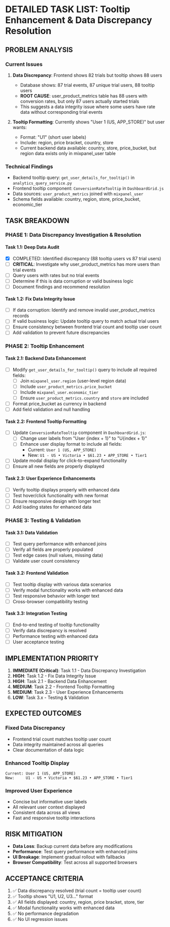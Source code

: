 # DETAILED TASK LIST: Tooltip Enhancement & Data Discrepancy Resolution

## PROBLEM ANALYSIS

### Current Issues
1. **Data Discrepancy**: Frontend shows 82 trials but tooltip shows 88 users
   - Database shows: 87 trial events, 87 unique trial users, 88 tooltip users
   - **ROOT CAUSE**: user_product_metrics table has 88 users with conversion rates, but only 87 users actually started trials
   - This suggests a data integrity issue where some users have rate data without corresponding trial events

2. **Tooltip Formatting**: Currently shows "User 1 (US, APP_STORE)" but user wants:
   - Format: "U1" (short user labels)
   - Include: region, price bracket, country, store
   - Current backend data available: country, store, price_bucket, but region data exists only in mixpanel_user table

### Technical Findings
- Backend tooltip query: `get_user_details_for_tooltip()` in `analytics_query_service.py`
- Frontend tooltip component: `ConversionRateTooltip` in `DashboardGrid.js`
- Data sources: `user_product_metrics` joined with `mixpanel_user`
- Schema fields available: country, region, store, price_bucket, economic_tier

## TASK BREAKDOWN

### PHASE 1: Data Discrepancy Investigation & Resolution

#### Task 1.1: Deep Data Audit
- [x] COMPLETED: Identified discrepancy (88 tooltip users vs 87 trial users)
- [ ] **CRITICAL**: Investigate why user_product_metrics has more users than trial events
- [ ] Query users with rates but no trial events
- [ ] Determine if this is data corruption or valid business logic
- [ ] Document findings and recommend resolution

#### Task 1.2: Fix Data Integrity Issue
- [ ] If data corruption: Identify and remove invalid user_product_metrics records
- [ ] If valid business logic: Update tooltip query to match actual trial users
- [ ] Ensure consistency between frontend trial count and tooltip user count
- [ ] Add validation to prevent future discrepancies

### PHASE 2: Tooltip Enhancement

#### Task 2.1: Backend Data Enhancement
- [ ] Modify `get_user_details_for_tooltip()` query to include all required fields:
  - [ ] Join `mixpanel_user.region` (user-level region data)
  - [ ] Include `user_product_metrics.price_bucket` 
  - [ ] Include `mixpanel_user.economic_tier`
  - [ ] Ensure `user_product_metrics.country` and `store` are included
- [ ] Format price_bucket as currency in backend
- [ ] Add field validation and null handling

#### Task 2.2: Frontend Tooltip Formatting
- [ ] Update `ConversionRateTooltip` component in `DashboardGrid.js`:
  - [ ] Change user labels from "User {index + 1}" to "U{index + 1}"
  - [ ] Enhance user display format to include all fields:
    - Current: `User 1 (US, APP_STORE)`
    - New: `U1 - US • Victoria • $61.23 • APP_STORE • Tier1`
- [ ] Update modal display for click-to-expand functionality
- [ ] Ensure all new fields are properly displayed

#### Task 2.3: User Experience Enhancements
- [ ] Verify tooltip displays properly with enhanced data
- [ ] Test hover/click functionality with new format
- [ ] Ensure responsive design with longer text
- [ ] Add loading states for enhanced data

### PHASE 3: Testing & Validation

#### Task 3.1: Data Validation
- [ ] Test query performance with enhanced joins
- [ ] Verify all fields are properly populated
- [ ] Test edge cases (null values, missing data)
- [ ] Validate user count consistency

#### Task 3.2: Frontend Validation  
- [ ] Test tooltip display with various data scenarios
- [ ] Verify modal functionality works with enhanced data
- [ ] Test responsive behavior with longer text
- [ ] Cross-browser compatibility testing

#### Task 3.3: Integration Testing
- [ ] End-to-end testing of tooltip functionality
- [ ] Verify data discrepancy is resolved
- [ ] Performance testing with enhanced data
- [ ] User acceptance testing

## IMPLEMENTATION PRIORITY

1. **IMMEDIATE (Critical)**: Task 1.1 - Data Discrepancy Investigation
2. **HIGH**: Task 1.2 - Fix Data Integrity Issue  
3. **HIGH**: Task 2.1 - Backend Data Enhancement
4. **MEDIUM**: Task 2.2 - Frontend Tooltip Formatting
5. **MEDIUM**: Task 2.3 - User Experience Enhancements
6. **LOW**: Task 3.x - Testing & Validation

## EXPECTED OUTCOMES

### Fixed Data Discrepancy
- Frontend trial count matches tooltip user count
- Data integrity maintained across all queries
- Clear documentation of data logic

### Enhanced Tooltip Display
```
Current: User 1 (US, APP_STORE)
New:     U1 - US • Victoria • $61.23 • APP_STORE • Tier1
```

### Improved User Experience
- Concise but informative user labels
- All relevant user context displayed
- Consistent data across all views
- Fast and responsive tooltip interactions

## RISK MITIGATION

- **Data Loss**: Backup current data before any modifications
- **Performance**: Test query performance with enhanced joins
- **UI Breakage**: Implement gradual rollout with fallbacks
- **Browser Compatibility**: Test across all supported browsers

## ACCEPTANCE CRITERIA

1. ✅ Data discrepancy resolved (trial count = tooltip user count)
2. ✅ Tooltip shows "U1, U2, U3..." format
3. ✅ All fields displayed: country, region, price bracket, store, tier
4. ✅ Modal functionality works with enhanced data
5. ✅ No performance degradation
6. ✅ No UI regression issues 